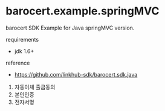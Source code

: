 barocert.example.springMVC
=========================

barocert SDK Example for Java springMVC version.
 
requirements 
 * jdk 1.6+

reference
 * https://github.com/linkhub-sdk/barocert.sdk.java

1. 자동이체 출금동의 
2. 본인인증
3. 전자서명
